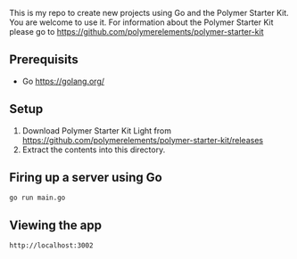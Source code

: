 This is my repo to create new projects using Go and the Polymer Starter Kit. You are welcome to use it. For information about the Polymer Starter Kit please go to https://github.com/polymerelements/polymer-starter-kit

## Prerequisits
  * Go https://golang.org/

## Setup
1. Download Polymer Starter Kit Light from https://github.com/polymerelements/polymer-starter-kit/releases
2. Extract the contents into this directory.

## Firing up a server using Go

```
go run main.go
```

## Viewing the app
```
http://localhost:3002
```

